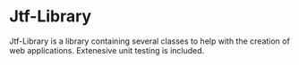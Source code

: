 Jtf-Library
===========

Jtf-Library is a library containing several classes to help with the creation of web applications. Extenesive unit testing is included.
